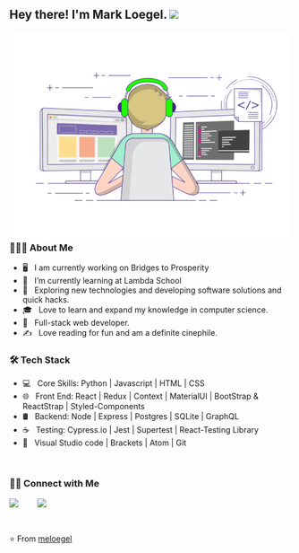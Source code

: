 <h2> Hey there! I'm Mark Loegel. <img src="https://github.com/souvikguria98/souvikguria98/blob/master/Hi.gif" width="25"></h2>
<img align="right" alt="GIF" src="https://raw.githubusercontent.com/devSouvik/devSouvik/master/gif3.gif" width="500"/>

<h3> 👨🏻‍💻 About Me </h3>

- 🖥  &nbsp; I am currently working on Bridges to Prosperity
- 🔭 &nbsp; I’m currently learning at Lambda School
- 🤔 &nbsp; Exploring new technologies and developing software solutions and quick hacks.
- 🎓 &nbsp; Love to learn and expand my knowledge in computer science.
- 💼 &nbsp; Full-stack web developer.
- ✍️ &nbsp; Love reading for fun and am a definite cinephile.
 

<h3>🛠 Tech Stack</h3>


- 💻 &nbsp; Core Skills: Python | Javascript | HTML | CSS 
- 🌐 &nbsp; Front End: React | Redux | Context | MaterialUI | BootStrap & ReactStrap | Styled-Components
- 🛢 &nbsp; Backend: Node | Express | Postgres | SQLite | GraphQL
- ☕ &nbsp; Testing: Cypress.io | Jest | Supertest | React-Testing Library
- 🔧 &nbsp;  Visual Studio code | Brackets | Atom | Git

<br>


<h3> 🤝🏻 Connect with Me </h3>

<p align="center">
&nbsp; <a href="https://www.linkedin.com/in/mark-loegel/" target="_blank" rel="noopener noreferrer"><img src="https://img.icons8.com/plasticine/100/000000/linkedin.png" width="50" align="left"/></a>
&nbsp; <a href="mailto:meloegel@gmail.com" target="_blank" rel="noopener noreferrer"><img src="https://img.icons8.com/plasticine/100/000000/gmail.png"  width="50" align="left" /></a>
</p>

<br>

⭐️ From [meloegel](https://github.com/meloegel)
